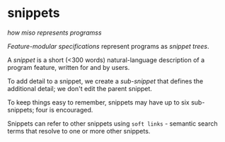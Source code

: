 # snippets
*how miso represents programss*

*Feature-modular specifications* represent programs as *snippet trees*.

A *snippet* is a short (<300 words) natural-language description of a program feature, written for and by users.

To add detail to a snippet, we create a *sub-snippet* that defines the additional detail; we don't edit the parent snippet.

To keep things easy to remember, snippets may have up to six sub-snippets; four is encouraged.

Snippets can refer to other snippets using `soft links` - semantic search terms that resolve to one or more other snippets.